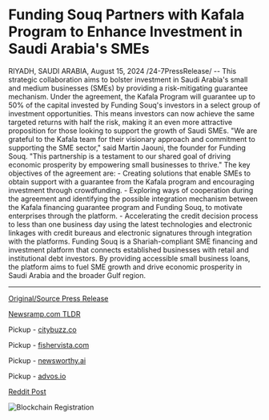 # Funding Souq Partners with Kafala Program to Enhance Investment in Saudi Arabia's SMEs

RIYADH, SAUDI ARABIA, August 15, 2024 /24-7PressRelease/ -- This strategic collaboration aims to bolster investment in Saudi Arabia's small and medium businesses (SMEs) by providing a risk-mitigating guarantee mechanism.  Under the agreement, the Kafala Program will guarantee up to 50% of the capital invested by Funding Souq's investors in a select group of investment opportunities. This means investors can now achieve the same targeted returns with half the risk, making it an even more attractive proposition for those looking to support the growth of Saudi SMEs.  "We are grateful to the Kafala team for their visionary approach and commitment to supporting the SME sector," said Martin Jaouni, the founder for Funding Souq. "This partnership is a testament to our shared goal of driving economic prosperity by empowering small businesses to thrive."  The key objectives of the agreement are:  - Creating solutions that enable SMEs to obtain support with a guarantee from the Kafala program and encouraging investment through crowdfunding.  - Exploring ways of cooperation during the agreement and identifying the possible integration mechanism between the Kafala financing guarantee program and Funding Souq, to motivate enterprises through the platform.  - Accelerating the credit decision process to less than one business day using the latest technologies and electronic linkages with credit bureaus and electronic signatures through integration with the platforms.  Funding Souq is a Shariah-compliant SME financing and investment platform that connects established businesses with retail and institutional debt investors. By providing accessible small business loans, the platform aims to fuel SME growth and drive economic prosperity in Saudi Arabia and the broader Gulf region. 

---

[Original/Source Press Release](https://www.24-7pressrelease.com/press-release/513422/funding-souq-partners-with-kafala-program-to-enhance-investment-in-saudi-arabias-smes)
                    

[Newsramp.com TLDR](https://newsramp.com/curated-news/strategic-collaboration-to-boost-investment-in-saudi-smes/8fde7a674009a07ee5c05dba855fd67a) 


Pickup - [citybuzz.co](https://citybuzz.co/2024/08/15/funding-souq-and-kafala-program-join-forces-to-boost-sme-investment-in-saudi-arabia)

Pickup - [fishervista.com](https://fishervista.com/en/funding-souq-and-kafala-program-join-forces-to-boost-investment-in-saudi-smes/20245745)

Pickup - [newsworthy.ai](https://newsworthy.ai/curated/funding-souq-and-kafala-program-join-forces-to-boost-sme-investment-in-saudi-arabia/20245745)

Pickup - [advos.io](https://advos.io/en/funding-souq-partners-with-kafala-program-to-boost-sme-investment-in-saudi-arabia/20245745)
 



[Reddit Post](https://www.reddit.com/r/StartupBusinessNews/comments/1esoykv/strategic_collaboration_to_boost_investment_in/) 



![Blockchain Registration](https://cdn.newsramp.app/24-7PressRelease/qrcode/248/15/daved2LX.webp)